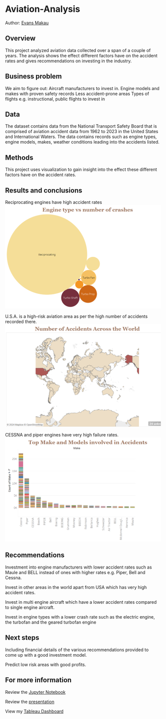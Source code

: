 # Aviation-Analysis
Author: [Evans Makau](makauevans01@gmail.com)
## Overview
This project analyzed aviation data collected over a span of a couple of years. The analysis shows the effect different factors have on the accident rates and gives recommendations on investing in the industry.
## Business problem
We aim to figure out:
Aircraft manufacturers to invest in.
Engine models and makes with proven safety records
Less accident-prone areas
Types of flights e.g. instructional, public flights to invest in
## Data

The dataset contains data from the National Transport Safety Board that is comprised of aviation accident data from 1962 to 2023 in the United States and International Waters. The data contains records such as engine types, engine models, makes, weather conditions
leading into the accidents listed.
## Methods
This project uses visualization to gain insight into the effect these different
factors have on the accident rates. 

## Results and conclusions

Reciprocating engines have high accident rates
![type](images/engtype.png)

U.S.A. is a high-risk aviation area as per the high number of accidents recorded there.
![worldrates](images/distribution.png)

CESSNA and piper engines have very high failure rates.
![makes](images/enginemakes.png)

## Recommendations

Investment into engine manufacturers with lower accident rates such as Maule and BELL instead of ones with higher rates e.g. Piper, Bell and Cessna.

Invest in other areas in the world apart from USA which has very high accident rates.

Invest in multi engine aircraft which have a lower accident rates compared to single engine aircraft.

Invest in engine types with a lower crash rate such as the electric engine, the turbofan and the geared turbofan engine

## Next steps

Including financial details of the various recommendations provided to come up with a good investment model.

Predict low risk areas with good profits.

## For more information
Review the [Jupyter Notebook](aviationdata.ipynb)

Review the [presentation](aviationppt.pptx)

View my [Tableau Dashboard](https://public.tableau.com/shared/B42CTDDSW?:display_count=n&:origin=viz_share_link)
